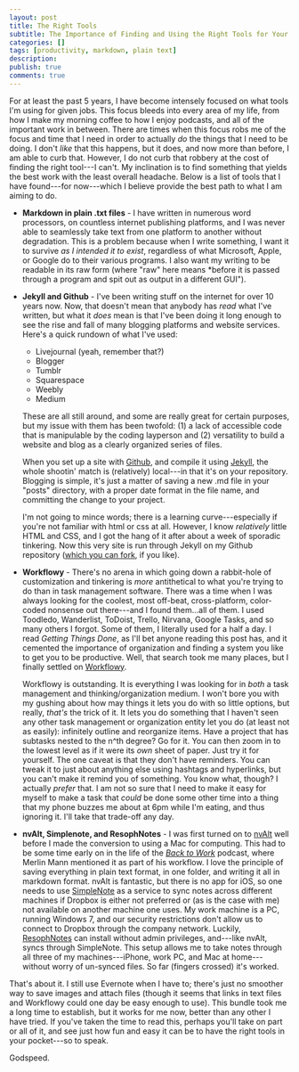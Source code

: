 ```yaml
---
layout: post
title: The Right Tools
subtitle: The Importance of Finding and Using the Right Tools for Your Work
categories: []
tags: [productivity, markdown, plain text]
description:
publish: true
comments: true
---
```



For at least the past 5 years, I have become intensely focused on what tools I'm using for given jobs. This focus bleeds into every area of my life, from how I make my morning coffee to how I enjoy podcasts, and all of the important work in between. There are times when this focus robs me of the focus and time that I need in order to actually *do* the things that I need to be doing. I don't *like* that this happens, but it does, and now more than before, I am able to curb that. However, I do not curb that robbery at the cost of finding the right tool---I can't. My inclination is to find something that yields the best work with the least overall headache.  Below is a list of tools that I have found---for now---which I believe provide the best path to what I am aiming to do.

<!--more-->

- **Markdown in plain .txt files** - I have written in numerous word processors, on countless internet publishing platforms, and I was never able to seamlessly take text from one platform to another without degradation. This is a problem because when I write something, I want it to survive *as I intended it to exist*, regardless of what Microsoft, Apple, or Google do to their various programs. I also want my writing to be readable in its raw form (where "raw" here means *before it is passed through a program and spit out as output in a different GUI").

- **Jekyll and Github** - I've been writing stuff on the internet for over 10 years now. Now, that doesn't mean that anybody has *read* what I've written, but what it *does* mean is that I've been doing it long enough to see the rise and fall of many blogging platforms and website services. Here's a quick rundown of what I've used:

	- Livejournal (yeah, remember that?)
	- Blogger
	- Tumblr
	- Squarespace
	- Weebly
	- Medium  

	These are all still around, and some are really great for certain purposes, but my issue with them has been twofold: (1) a lack of accessible code that is manipulable by the coding layperson and (2) versatility to build a website and blog as a clearly organized series of files.

	When you set up a site with [Github](github.com), and compile it using [Jekyll](http://jekyllbrb.com), the whole shootin' match is (relatively) local---in that it's on your repository. Blogging is simple, it's just a matter of saving a new .md file in your "posts" directory, with a proper date format in the file name, and committing the change to your project.

	I'm not going to mince words; there is a learning curve---especially if you're not familiar with html or css at all. However, I know *relatively* little HTML and CSS, and I got the hang of it after about a week of sporadic tinkering. Now this very site is run through Jekyll on my Github repository ([which you can fork](https://github.com/mikesturm/mikesturm.github.io), if you like).

- **Workflowy** - There's no arena in which going down a rabbit-hole of customization and tinkering is *more* antithetical to what you're trying to do than in task management software. There was a time when I was always looking for the coolest, most off-beat, cross-platform, color-coded nonsense out there---and I found them...all of them. I used Toodledo, Wanderlist, ToDoist, Trello, Nirvana, Google Tasks, and so many others I forgot. Some of them, I literally used for a half a day. I read *Getting Things Done*, as I'll bet anyone reading this post has, and it cemented the importance of organization and finding a system you like to get you to be productive. Well, that search took me many places, but I finally settled on [Workflowy](Workflowy.com).

	Workflowy is outstanding. It is everything I was looking for in *both* a task management and thinking/organization medium. I won't bore you with my gushing about how may things it lets you do with so little options, but really, *that's* the trick of it. It lets you do something that I haven't seen any other task management or organization entity let you do (at least not as easily): infinitely outline and reorganize items. Have a project that has subtasks nested to the n^th degree? Go for it. You can then zoom in to the lowest level as if it were its *own* sheet of paper. Just try it for yourself. The one caveat is that they don't have reminders. You can tweak it to just about anything else using hashtags and hyperlinks, but you can't make it remind you of something. You know what, though? I actually *prefer* that. I am not so sure that I need to make it easy for myself to make a task that *could* be done some other time into a thing that my phone buzzes me about at 6pm while I'm eating, and thus ignoring it. I'll take that trade-off any day.

- **nvAlt, Simplenote, and ResophNotes** - I was first turned on to [nvAlt](http://brettterpstra.com/projects/nvalt/) well before I made the conversion to using a Mac for computing. This had to be some time early on in the life of the [*Back to Work*](5by5.tv/b2w) podcast, where Merlin Mann mentioned it as part of his workflow. I love the principle of saving everything in plain text format, in one folder, and writing it all in markdown format. nvAlt is fantastic, but there is no app for iOS, so one needs to use [SimpleNote](simplenote.com) as a service to sync notes across different machines if Dropbox is either not preferred or (as is the case with me) not available on another machine one uses. My work machine is a PC, running Windows 7, and our security restrictions don't allow us to connect to Dropbox through the company network. Luckily, [ResophNotes](http://www.resoph.com/ResophNotes/Welcome.html) can install without admin privileges, and---like nvAlt, syncs through SimpleNote. This setup allows me to take notes through all three of my machines---iPhone, work PC, and Mac at home---without worry of un-synced files. So far (fingers crossed) it's worked.

That's about it. I still use Evernote when I have to; there's just no smoother way to save images and attach files (though it seems that links in text files and Workflowy could one day be easy enough to use). This bundle took me a long time to establish, but it works for me now, better than any other I have tried. If you've taken the time to read this, perhaps you'll take on part or all of it, and see just how fun and easy it can be to have the right tools in your pocket---so to speak.

Godspeed.

